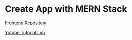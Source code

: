 # Create App with MERN Stack

[Frontend Repository](https://github.com/ShanelkaPramuditha/PSR-Vlog-Tutorial-Frontend)

[Yotube Tutorial Link](https://www.youtube.com/playlist?list=PLD1cq9h5WfZBllpNi5nvcMS0YJZLiFlMQ)
